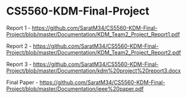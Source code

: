 # CS5560-KDM-Final-Project


Report 1 - https://github.com/SaratM34/CS5560-KDM-Final-Project/blob/master/Documentation/KDM_Team2_Project_Report1.pdf <br />

Report 2 - https://github.com/SaratM34/CS5560-KDM-Final-Project/blob/master/Documentation/KDM_Team2_Project_Report2.pdf <br />

Report 3 - https://github.com/SaratM34/CS5560-KDM-Final-Project/blob/master/Documentation/kdm%20project%20report3.docx <br />

Final Paper - https://github.com/SaratM34/CS5560-KDM-Final-Project/blob/master/Documentation/ieee%20paper.pdf
